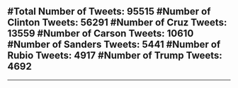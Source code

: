 #Total Number of Tweets: 95515 
#Number of Clinton Tweets: 56291
#Number of Cruz Tweets: 13559
#Number of Carson Tweets: 10610
#Number of Sanders Tweets: 5441
#Number of Rubio Tweets: 4917
#Number of Trump Tweets: 4692
---
---

